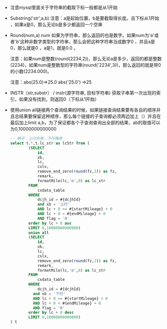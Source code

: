 -     
    注意mysql里面关于字符串的截取下标一般都是从1开始
    
-   Substring('str',a,b) 注意：a是起始位置，b是要截取得长度。且下标从1开始 ，如果a是0，那么无论b是多少都返回一个空串
    
-   Round(num,a) num 如果为字符串，那么返回的也是数字。如果num为'a'或者'b'这种非数字类型的字符串，那么会把这种字符串当成数字0 ，并且a是0，那么就是0 ，a是1，就是0.0 。
    
    注意：如果num是整数(round(2234,2))，那么无论a是多少，返回的都是整数(2234)，如果num是整数型的字符串(round('2234',3))，那么返回的就是带0的小数(2234.000)。
    
    注意：abs(25.0)=>25.0 abs('25.0') =>25
    
-   INSTR（str,substr） / instr(源字符串, 目标字符串) 获取子串第一次出现的索引，如果没有找到，则返回0（下标从1开始）
    
-   使用union all链接两个查询结果的时候，如果链接查询结果要有各自的顺序并且总结果要保留这种顺序，那么每个链接的子查询都必须两边加上（）并且在最后加上limit a,b，为了保证都各个子查询查询出全部的结果，ab的取值可以为0,10000000000000
	```sql
	-- 例子：上行升序，下行降序
	select t.*,t.lc_str as lcStr from (
			(SELECT
				id,
				xb,
				lc,
				cxlx,
				remove_end_zero(round(fz,2)) as fz,    
				remark, 
				formatMile(lc,'m',0) as lc_str
			FROM
				cxdata_table
			WHERE
				dcjh_id = #{dcjhId}
				and xb = '上行'
				AND lc + 0 >= #{startMileage} + 0
				AND lc + 0 < #{endMileage} + 0
				AND flag = '0'
			order by lc + 0 asc
			LIMIT 0,10000000000000)
			union all
			(SELECT
				id,
				xb,
				lc,
				cxlx,
				remove_end_zero(round(fz,2)) as fz,
				remark,
				formatMile(lc,'m',0) as lc_str
			FROM
				cxdata_table
			WHERE
				dcjh_id = #{dcjhId}
			  and xb = '下行'
			  AND lc + 0 >= #{startMileage} + 0
			  AND lc + 0 < #{endMileage} + 0
			  AND flag = '0'
			order by lc + 0 desc
			LIMIT 0,10000000000000)
	) t
	```
